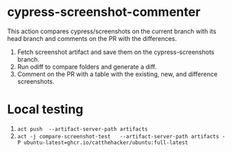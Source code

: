 # cypress-screenshot-commenter

This action compares cypress/screenshots on the current branch with its head branch
and comments on the PR with the differences.

1. Fetch screenshot artifact and save them on the cypress-screenshots branch.
2. Run odiff to compare folders and generate a diff.
3. Comment on the PR with a table with the existing, new, and difference screenshots.

# Local testing

1. `act push  --artifact-server-path artifacts`
2. `act -j compare-screenshot-test   --artifact-server-path artifacts -P ubuntu-latest=ghcr.io/catthehacker/ubuntu:full-latest`
